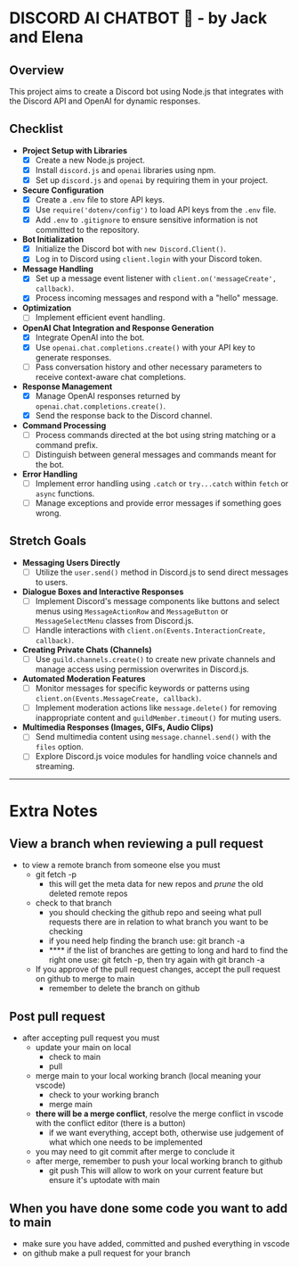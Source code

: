 # DISCORD **AI CHATBOT** 🤖 - by Jack and Elena

## Overview
This project aims to create a Discord bot using Node.js that integrates with the Discord API and OpenAI for dynamic responses.

## Checklist

- **Project Setup with Libraries**
  - [x] Create a new Node.js project.
  - [x] Install `discord.js` and `openai` libraries using npm.
  - [x] Set up `discord.js` and `openai` by requiring them in your project.
  
- **Secure Configuration**
  - [x] Create a `.env` file to store API keys.
  - [x] Use `require('dotenv/config')` to load API keys from the `.env` file.
  - [x] Add `.env` to `.gitignore` to ensure sensitive information is not committed to the repository.

- **Bot Initialization**
  - [x] Initialize the Discord bot with `new Discord.Client()`.
  - [x] Log in to Discord using `client.login` with your Discord token.

- **Message Handling**
  - [x] Set up a message event listener with `client.on('messageCreate', callback)`.
  - [x] Process incoming messages and respond with a "hello" message.

- **Optimization**
  - [ ] Implement efficient event handling.

- **OpenAI Chat Integration and Response Generation**
  - [x] Integrate OpenAI into the bot.
  - [x] Use `openai.chat.completions.create()` with your API key to generate responses.
  - [ ] Pass conversation history and other necessary parameters to receive context-aware chat completions.

- **Response Management**
  - [x] Manage OpenAI responses returned by `openai.chat.completions.create()`.
  - [x] Send the response back to the Discord channel.

- **Command Processing**
  - [ ] Process commands directed at the bot using string matching or a command prefix.
  - [ ] Distinguish between general messages and commands meant for the bot.

- **Error Handling**
  - [ ] Implement error handling using `.catch` or `try...catch` within `fetch` or `async` functions.
  - [ ] Manage exceptions and provide error messages if something goes wrong.

## Stretch Goals

- **Messaging Users Directly**
  - [ ] Utilize the `user.send()` method in Discord.js to send direct messages to users.

- **Dialogue Boxes and Interactive Responses**
  - [ ] Implement Discord's message components like buttons and select menus using `MessageActionRow` and `MessageButton` or `MessageSelectMenu` classes from Discord.js.
  - [ ] Handle interactions with `client.on(Events.InteractionCreate, callback)`.

- **Creating Private Chats (Channels)**
  - [ ] Use `guild.channels.create()` to create new private channels and manage access using permission overwrites in Discord.js.

- **Automated Moderation Features**
  - [ ] Monitor messages for specific keywords or patterns using `client.on(Events.MessageCreate, callback)`.
  - [ ] Implement moderation actions like `message.delete()` for removing inappropriate content and `guildMember.timeout()` for muting users.

- **Multimedia Responses (Images, GIFs, Audio Clips)**
  - [ ] Send multimedia content using `message.channel.send()` with the `files` option.
  - [ ] Explore Discord.js voice modules for handling voice channels and streaming.

---

    
# Extra Notes

## View a branch when reviewing a pull request
- to view a remote branch from someone else you must
    - git fetch -p
        - this will get the meta data for new repos and *prune* the old deleted remote repos
    - check to that branch
        - you should checking the github repo and seeing what pull requests there are in relation to what branch you want to be checking
        - if you need help finding the branch use:  git branch -a
        - **** if the list of branches are getting to long and hard to find the right one use: git fetch -p, then try again with git branch -a
    - If you approve of the pull request changes, accept the pull request on github to merge to main
        - remember to delete the branch on github
## Post pull request
- after accepting pull request you must
    - update your main on local
        - check to main
        - pull
    - merge main to your local working branch (local meaning your vscode)
        - check to your working branch
        - merge main
    - **there will be a merge conflict**, resolve the merge conflict in vscode with the conflict editor (there is a button)
        - if we want everything, accept both, otherwise use judgement of what which one needs to be implemented
    - you may need to git commit after merge to conclude it
    - after merge, remember to push your local working branch to github
        - git push
This will allow to work on your current feature but ensure it's uptodate with main
## When you have done some code you want to add to main
- make sure you have added, committed and pushed everything in vscode
- on github make a pull request for your branch
